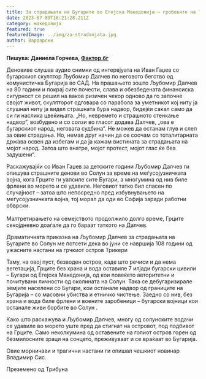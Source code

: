 ```yaml
---
title: За страдањата на Бугарите во Егејска Македонија – гробовите на Трикери
date: 2023-07-09T16:21:28.211Z
category: македонија
featured: true
featuredImage: ../img/za-stradanjata.jpg
author: Вардарски
---
```

<!--StartFragment-->

**Пишува: Даниела Горчева, [Фактор.бг](https://faktor.bg/bg/articles/za-stradaniyata-na-balgarite-v-egeyska-makedoniya-grobovete-na-trikeri)**

Деновиве слушав аудио снимки од интервјуата на Иван Гаџев со бугарскиот скулптор Љубомир Далчев по неговото бегство од комунистичка Бугарија во САД. На прашањето зошто Љубомир Далчев на 80 години и покрај сите почести, слава и обезбедената финансиска сигурност се решил на ваков ризичен чекор одново да го започне својот живот, скулпторот одговара со парабола за уметникот кој ниту ја слушнал ниту ја видел страшната бура надвор, бидејќи сакал само да си ги наслика цвеќињата. „Но, невремето и страшното стенкање надвор“, возбудено и со солзи во гласот додава Далчев, „ова е бугарскиот народ, неговата судбина“. Не можев да останам глув и слеп за овие страдања. Но, немав друг начин да се соочам со тоталитарната држава освен да избегам и да ја кажам вистината за страдањата на мојот народ. Затоа што внатре, мојот протест, мојот глас ќе беа задушени“.

Раскажувајќи со Иван Гаџев за детските години Љубомир Далчев ги опишува страшните денови во Солун за време на меѓусојузничката војна, кога Грците ги уапсиле сите Бугари, а многумина од нив биле фрлени во морето и се удавиле. Неговиот татко бил спасен по случајност – затоа што непосредно пред избувнувањето на меѓусојузничката војна, тој морал да оди во Софија заради работни обврски.\
\
Малтретирањето на семејството продолжило долго време, Грците секојдневно доаѓале да го бараат таткото на Далчев.

Драматичната приказна на Љубомир Далчев за страдањата на Бугарите во Солун ме потсети дека во јуни се навршија 108 години од ужасните настани на грчкиот остров Трикери

Таму, на овој пуст, безводен остров, каде што речиси и да нема вегетација, Грците без храна и вода оставиле 7 илјади бугарски цивили – Бугари од Егејска Македонија, од кои повеќето авторитетни и почитувани личности од околината на Солун. Така се дебугаризирале земјите населени со Бугари, кои останале надвор од границите на Бугарија – со масовни убиства и етничко чистење. Заедно со нив, без храна и вода биле фрлени и воените заробеници – бугарски војници кои останале живи борбите во Солун .

Како што раскажува и Љубомир Далчев, многу од солунските водачи се удавиле во морето уште пред да стигнат на островот, под подбивот на Грците. Само неколкумина од оставените на голиот остров горен од безмилосните зраци на сонцето, преживуваат и се враќаат во Бугарија.

Овие морничави и трагични настани ги опишал чешкиот новинар Владимир Сис.

Преземено од Трибуна

<!--EndFragment-->